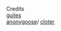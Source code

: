 Credits\
[guiles](https://scratch.mit.edu/users/guiles/)\
[anonygoose](https://penguinmod.com/profile?user=anonygoose)/
[cloter](https://scratch.mit.edu/users/cloter/)
